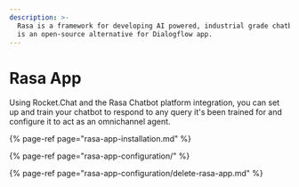 ```yaml
---
description: >-
  Rasa is a framework for developing AI powered, industrial grade chatbots. It
  is an open-source alternative for Dialogflow app.
---
```


# Rasa App

Using Rocket.Chat and the Rasa Chatbot platform integration, you can set up and train your chatbot to respond to any query it's been trained for and configure it to act as an omnichannel agent.

{% page-ref page="rasa-app-installation.md" %}

{% page-ref page="rasa-app-configuration/" %}

{% page-ref page="rasa-app-configuration/delete-rasa-app.md" %}



